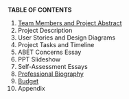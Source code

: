 **TABLE OF CONTENTS**
1. [Team Members and Project Abstract](ProjectAbstract.md)
2. Project Description
3. User Stories and Design Diagrams
4. Project Tasks and Timeline 
5. ABET Concerns Essay
6. PPT Slideshow
7. Self-Assessment Essays
8. [Professional Biography](Biography.md)
9. [Budget](Budget.md)
10. Appendix
